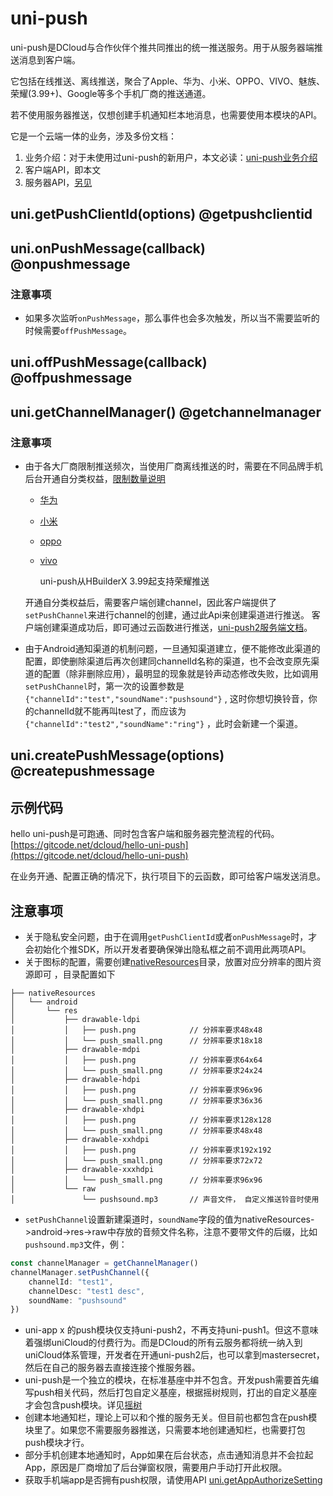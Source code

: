 # uni-push

uni-push是DCloud与合作伙伴个推共同推出的统一推送服务。用于从服务器端推送消息到客户端。

它包括在线推送、离线推送，聚合了Apple、华为、小米、OPPO、VIVO、魅族、荣耀(3.99+)、Google等多个手机厂商的推送通道。

若不使用服务器推送，仅想创建手机通知栏本地消息，也需要使用本模块的API。

它是一个云端一体的业务，涉及多份文档：
1. 业务介绍：对于未使用过uni-push的新用户，本文必读：[uni-push业务介绍](https://uniapp.dcloud.net.cn/unipush-v2.html)
2. 客户端API，即本文
3. 服务器API，[另见](https://doc.dcloud.net.cn/uniCloud/uni-cloud-push/api)


## uni.getPushClientId(options) @getpushclientid

<!-- UTSAPIJSON.getPushClientId.description -->

<!-- UTSAPIJSON.getPushClientId.param -->

<!-- UTSAPIJSON.getPushClientId.returnValue -->

<!-- UTSAPIJSON.getPushClientId.compatibility -->

<!-- UTSAPIJSON.getPushClientId.tutorial -->

## uni.onPushMessage(callback) @onpushmessage

<!-- UTSAPIJSON.onPushMessage.description -->

<!-- UTSAPIJSON.onPushMessage.param -->

<!-- UTSAPIJSON.onPushMessage.returnValue -->

<!-- UTSAPIJSON.onPushMessage.compatibility -->

<!-- UTSAPIJSON.onPushMessage.tutorial -->

### 注意事项

* 如果多次监听`onPushMessage`，那么事件也会多次触发，所以当不需要监听的时候需要`offPushMessage`。

## uni.offPushMessage(callback) @offpushmessage

<!-- UTSAPIJSON.offPushMessage.description -->

<!-- UTSAPIJSON.offPushMessage.param -->

<!-- UTSAPIJSON.offPushMessage.returnValue -->

<!-- UTSAPIJSON.offPushMessage.compatibility -->

<!-- UTSAPIJSON.offPushMessage.tutorial -->

## uni.getChannelManager() @getchannelmanager

<!-- UTSAPIJSON.getChannelManager.description -->

<!-- UTSAPIJSON.getChannelManager.param -->

<!-- UTSAPIJSON.getChannelManager.returnValue -->

<!-- UTSAPIJSON.getChannelManager.compatibility -->

<!-- UTSAPIJSON.getChannelManager.tutorial -->

### 注意事项

* 由于各大厂商限制推送频次，当使用厂商离线推送的时，需要在不同品牌手机后台开通自分类权益，[限制数量说明](https://docs.getui.com/getui/mobile/vendor/qps/)
  - [华为](https://developer.huawei.com/consumer/cn/doc/HMSCore-Guides/message-classification-0000001149358835)
  - [小米](https://dev.mi.com/console/doc/detail?pId=2422)
  - [oppo](https://open.oppomobile.com/new/developmentDoc/info?id=11227)
  - [vivo](https://dev.vivo.com.cn/documentCenter/doc/359)

	uni-push从HBuilderX 3.99起支持荣耀推送

  开通自分类权益后，需要客户端创建channel，因此客户端提供了`setPushChannel`来进行channel的创建，通过此Api来创建渠道进行推送。
  客户端创建渠道成功后，即可通过云函数进行推送，[uni-push2服务端文档](https://doc.dcloud.net.cn/uniCloud/uni-cloud-push/api.html)。


* 由于Android通知渠道的机制问题，一旦通知渠道建立，便不能修改此渠道的配置，即使删除渠道后再次创建同channelId名称的渠道，也不会改变原先渠道的配置（除非删除应用），最明显的现象就是铃声动态修改失败，比如调用`setPushChannel`时，第一次的设置参数是`{"channelId":"test","soundName":"pushsound"}` , 这时你想切换铃音，你的channelId就不能再叫test了，而应该为`{"channelId":"test2","soundName":"ring"}` ，此时会新建一个渠道。



## uni.createPushMessage(options) @createpushmessage

<!-- UTSAPIJSON.createPushMessage.description -->

<!-- UTSAPIJSON.createPushMessage.param -->

<!-- UTSAPIJSON.createPushMessage.returnValue -->

<!-- UTSAPIJSON.createPushMessage.compatibility -->

<!-- UTSAPIJSON.createPushMessage.tutorial -->

<!-- UTSAPIJSON.general_type.name -->

<!-- UTSAPIJSON.general_type.param -->

## 示例代码

hello uni-push是可跑通、同时包含客户端和服务器完整流程的代码。[https://gitcode.net/dcloud/hello-uni-push](https://gitcode.net/dcloud/hello-uni-push)

在业务开通、配置正确的情况下，执行项目下的云函数，即可给客户端发送消息。

## 注意事项

* 关于隐私安全问题，由于在调用`getPushClientId`或者`onPushMessage`时，才会初始化个推SDK，所以开发者要确保弹出隐私框之前不调用此两项API。
* 关于图标的配置，需要创建[nativeResources](https://uniapp.dcloud.net.cn/tutorial/app-nativeresource-android.html#%E5%BA%94%E7%94%A8%E8%B5%84%E6%BA%90)目录，放置对应分辨率的图片资源即可 ，目录配置如下

```
├── nativeResources
│   └── android
│       └── res
│           ├── drawable-ldpi
│           │   ├── push.png            // 分辨率要求48x48
│           │   └── push_small.png      // 分辨率要求18x18
│           ├── drawable-mdpi
│           │   ├── push.png            // 分辨率要求64x64
│           │   └── push_small.png      // 分辨率要求24x24
│           ├── drawable-hdpi
│           │   ├── push.png            // 分辨率要求96x96
│           │   └── push_small.png      // 分辨率要求36x36
│           ├── drawable-xhdpi
│           │   ├── push.png            // 分辨率要求128x128
│           │   └── push_small.png      // 分辨率要求48x48
│           ├── drawable-xxhdpi
│           │   ├── push.png            // 分辨率要求192x192
│           │   └── push_small.png      // 分辨率要求72x72
│           ├── drawable-xxxhdpi
│           │   └── push_small.png      // 分辨率要求96x96
│           └── raw
│               └── pushsound.mp3       // 声音文件， 自定义推送铃音时使用
```

* `setPushChannel`设置新建渠道时，`soundName`字段的值为nativeResources->android->res->raw中存放的音频文件名称，注意不要带文件的后缀，比如`pushsound.mp3`文件，例：
```ts
const channelManager = getChannelManager()
channelManager.setPushChannel({
	channelId: "test1",
	channelDesc: "test1 desc",
	soundName: "pushsound"
})
```
* uni-app x 的push模块仅支持uni-push2，不再支持uni-push1。但这不意味着强绑uniCloud的付费行为。而是DCloud的所有云服务都将统一纳入到uniCloud体系管理，开发者在开通uni-push2后，也可以拿到mastersecret，然后在自己的服务器去直接连接个推服务器。
* uni-push是一个独立的模块，在标准基座中并不包含。开发push需要首先编写push相关代码，然后打包自定义基座，根据摇树规则，打出的自定义基座才会包含push模块。详见[摇树](../manifest.md#treeShaking)
* 创建本地通知栏，理论上可以和个推的服务无关。但目前也都包含在push模块里了。如果您不需要服务器推送，只需要本地创建通知栏，也需要打包push模块才行。
* 部分手机创建本地通知时，App如果在后台状态，点击通知消息并不会拉起App，原因是厂商增加了后台弹窗权限，需要用户手动打开此权限。
* 获取手机端app是否拥有push权限，请使用API [uni.getAppAuthorizeSetting](get-app-authorize-setting.md)